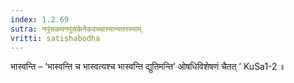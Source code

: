 ```yaml
---
index: 1.2.69
sutra: नपुंसकमनपुंसकेनैकवच्चास्यान्यतरस्याम्
vritti: satishabodha
---
```



 भास्वन्ति – ’भास्वन्ति च भास्वत्यश्च भास्वन्ति द्युतिमन्ति’ ओषधिविशेषणं चैतत् ’ KuSa1-2 ॥


